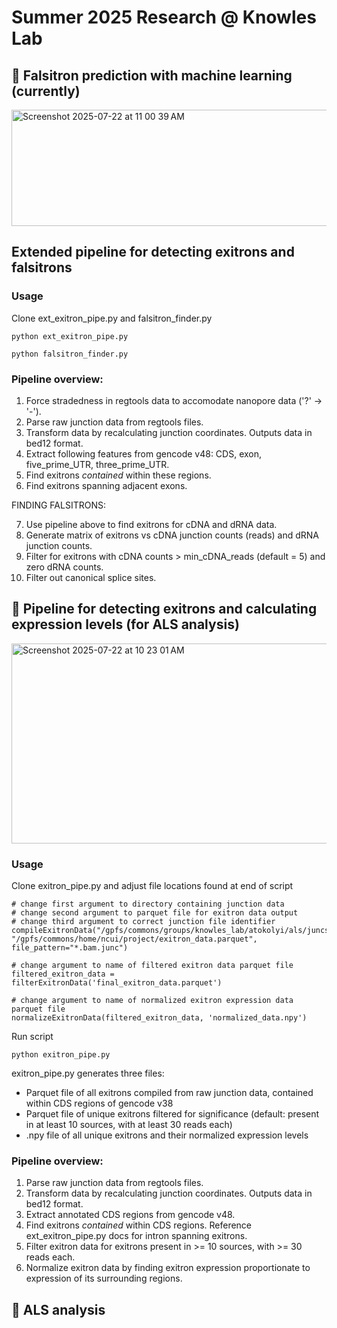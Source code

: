# Summer 2025 Research @ Knowles Lab

## 🌱 Falsitron prediction with machine learning (currently)
<img width="677" height="186" alt="Screenshot 2025-07-22 at 11 00 39 AM" src="https://github.com/user-attachments/assets/9538b16f-2efa-4e21-8964-a01f86076c23" />

## Extended pipeline for detecting exitrons and falsitrons

### Usage
Clone ext_exitron_pipe.py and falsitron_finder.py
```
python ext_exitron_pipe.py
```
```
python falsitron_finder.py
```
### Pipeline overview:
1. Force stradedness in regtools data to accomodate nanopore data ('?' -> '-').
2. Parse raw junction data from regtools files.
3. Transform data by recalculating junction coordinates. Outputs data in bed12 format.
4. Extract following features from gencode v48: CDS, exon, five_prime_UTR, three_prime_UTR.
5. Find exitrons *contained* within these regions.
6. Find exitrons spanning adjacent exons.

FINDING FALSITRONS:

7. Use pipeline above to find exitrons for cDNA and dRNA data.
8. Generate matrix of exitrons vs cDNA junction counts (reads) and dRNA junction counts.
9. Filter for exitrons with cDNA counts > min_cDNA_reads (default = 5) and zero dRNA counts.
10. Filter out canonical splice sites.

## 🌱 Pipeline for detecting exitrons and calculating expression levels (for ALS analysis)
<img width="733" height="320" alt="Screenshot 2025-07-22 at 10 23 01 AM" src="https://github.com/user-attachments/assets/a61ae84e-570c-4deb-a2c3-03fab4140af6" />

### Usage
Clone exitron_pipe.py and adjust file locations found at end of script
```
# change first argument to directory containing junction data 
# change second argument to parquet file for exitron data output 
# change third argument to correct junction file identifier
compileExitronData("/gpfs/commons/groups/knowles_lab/atokolyi/als/juncs_min6bp/", "/gpfs/commons/home/ncui/project/exitron_data.parquet", file_pattern="*.bam.junc")

# change argument to name of filtered exitron data parquet file 
filtered_exitron_data = filterExitronData('final_exitron_data.parquet')

# change argument to name of normalized exitron expression data parquet file 
normalizeExitronData(filtered_exitron_data, 'normalized_data.npy')
```
Run script
```
python exitron_pipe.py
```
exitron_pipe.py generates three files:
* Parquet file of all exitrons compiled from raw junction data, contained within CDS regions of gencode v38
* Parquet file of unique exitrons filtered for significance (default: present in at least 10 sources, with at least 30 reads each)
* .npy file of all unique exitrons and their normalized expression levels
  
### Pipeline overview:
1. Parse raw junction data from regtools files.
2. Transform data by recalculating junction coordinates. Outputs data in bed12 format.
3. Extract annotated CDS regions from gencode v48.
4. Find exitrons *contained* within CDS regions. Reference ext_exitron_pipe.py docs for intron spanning exitrons. 
6. Filter exitron data for exitrons present in >= 10 sources, with >= 30 reads each.
7. Normalize exitron data by finding exitron expression proportionate to expression of its surrounding regions.

## 🌱 ALS analysis
